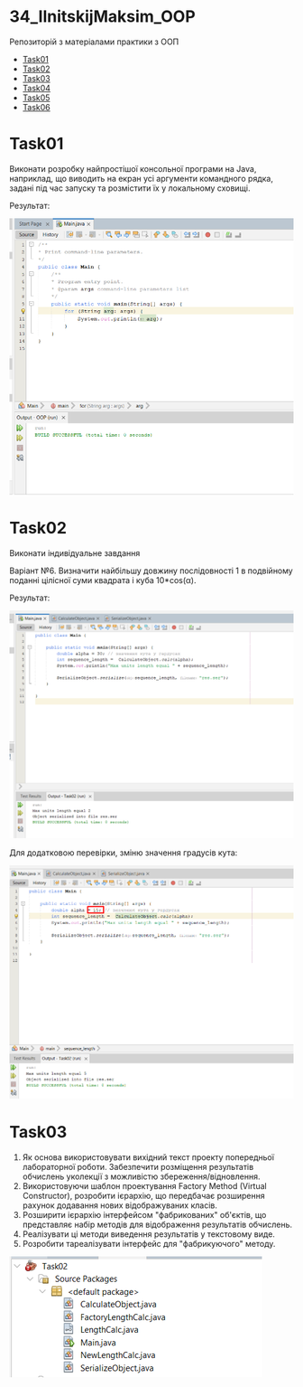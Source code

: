 # 34_IlnitskijMaksim_OOP
Репозиторій з матеріалами практики з ООП

+ [Task01](#Task01)
+ [Task02](#Task02)
+ [Task03](#Task03)
+ [Task04](#Task04)
+ [Task05](#Task05)
+ [Task06](#Task06)

# Task01

Виконати розробку найпростішої консольної програми на Java, наприклад, що виводить на екран усі аргументи командного рядка, задані під час запуску та розмістити їх у локальному сховищі.

Результат:

![Task01](https://github.com/IlnitskijMaksim/34_IlnitskijMaksim_OOP/blob/main/Task01/Task01res.png)

# Task02

Виконати індивідуальне завдання

Варіант №6. Визначити найбільшу довжину послідовності 1 в подвійному поданні цілісної суми квадрата і куба 10*cos(α).

Результат:

![Task02](https://github.com/IlnitskijMaksim/34_IlnitskijMaksim_OOP/blob/main/Task02/img/Task02res.png)

Для додатковою перевірки, зміню значення градусів кута:

![Task02](https://github.com/IlnitskijMaksim/34_IlnitskijMaksim_OOP/blob/main/Task02/img/Task02res2.png)

# Task03

1. Як основа використовувати вихідний текст проекту попередньої лабораторної роботи. Забезпечити розміщення результатів обчислень уколекції з можливістю збереження/відновлення.
2. Використовуючи шаблон проектування Factory Method (Virtual Constructor), розробити ієрархію, що передбачає розширення рахунок додавання
нових відображуваних класів.
3. Розширити ієрархію інтерфейсом "фабрикованих" об'єктів, що представляє набір методів для відображення результатів обчислень.
4. Реалізувати ці методи виведення результатів у текстовому виде.
5. Розробити тареалізувати інтерфейс для "фабрикуючого" методу.

![Task03](https://github.com/IlnitskijMaksim/34_IlnitskijMaksim_OOP/blob/main/Task03/img/Task03res.png)
